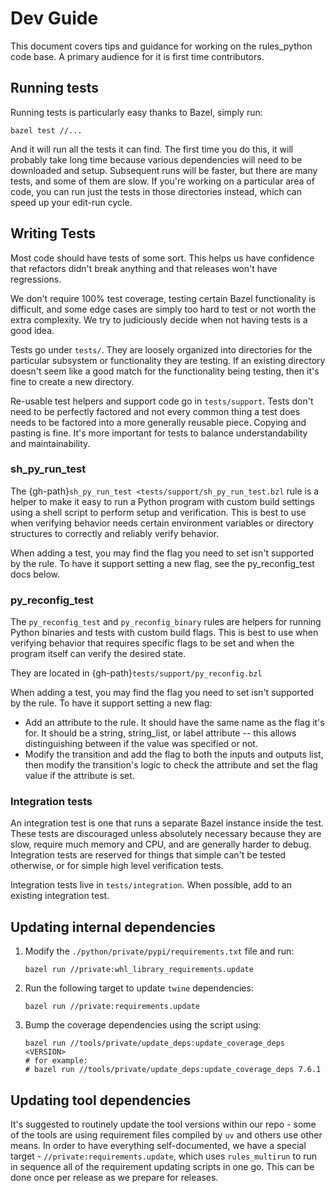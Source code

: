 # Dev Guide

This document covers tips and guidance for working on the rules_python code
base. A primary audience for it is first time contributors.

## Running tests

Running tests is particularly easy thanks to Bazel, simply run:

```
bazel test //...
```

And it will run all the tests it can find. The first time you do this, it will
probably take long time because various dependencies will need to be downloaded
and setup. Subsequent runs will be faster, but there are many tests, and some of
them are slow. If you're working on a particular area of code, you can run just
the tests in those directories instead, which can speed up your edit-run cycle.

## Writing Tests

Most code should have tests of some sort. This helps us have confidence that
refactors didn't break anything and that releases won't have regressions.

We don't require 100% test coverage, testing certain Bazel functionality is
difficult, and some edge cases are simply too hard to test or not worth the
extra complexity. We try to judiciously decide when not having tests is a good
idea.

Tests go under `tests/`. They are loosely organized into directories for the
particular subsystem or functionality they are testing. If an existing directory
doesn't seem like a good match for the functionality being testing, then it's
fine to create a new directory.

Re-usable test helpers and support code go in `tests/support`. Tests don't need
to be perfectly factored and not every common thing a test does needs to be
factored into a more generally reusable piece. Copying and pasting is fine. It's
more important for tests to balance understandability and maintainability.

### sh_py_run_test

The {gh-path}`sh_py_run_test <tests/support/sh_py_run_test.bzl` rule is a helper to
make it easy to run a Python program with custom build settings using a shell
script to perform setup and verification. This is best to use when verifying
behavior needs certain environment variables or directory structures to
correctly and reliably verify behavior.

When adding a test, you may find the flag you need to set isn't supported by
the rule. To have it support setting a new flag, see the py_reconfig_test docs
below.

### py_reconfig_test

The `py_reconfig_test` and `py_reconfig_binary` rules are helpers for running
Python binaries and tests with custom build flags. This is best to use when
verifying behavior that requires specific flags to be set and when the program
itself can verify the desired state.

They are located in {gh-path}`tests/support/py_reconfig.bzl`

When adding a test, you may find the flag you need to set isn't supported by
the rule. To have it support setting a new flag:

* Add an attribute to the rule. It should have the same name as the flag
  it's for. It should be a string, string_list, or label attribute -- this
  allows distinguishing between if the value was specified or not.
* Modify the transition and add the flag to both the inputs and outputs
  list, then modify the transition's logic to check the attribute and set
  the flag value if the attribute is set.

### Integration tests

An integration test is one that runs a separate Bazel instance inside the test.
These tests are discouraged unless absolutely necessary because they are slow,
require much memory and CPU, and are generally harder to debug. Integration
tests are reserved for things that simple can't be tested otherwise, or for
simple high level verification tests.

Integration tests live in `tests/integration`. When possible, add to an existing
integration test.

## Updating internal dependencies

1. Modify the `./python/private/pypi/requirements.txt` file and run:
   ```
   bazel run //private:whl_library_requirements.update
   ```
1. Run the following target to update `twine` dependencies:
   ```
   bazel run //private:requirements.update
   ```
1. Bump the coverage dependencies using the script using:
   ```
   bazel run //tools/private/update_deps:update_coverage_deps <VERSION>
   # for example:
   # bazel run //tools/private/update_deps:update_coverage_deps 7.6.1
   ```

## Updating tool dependencies

It's suggested to routinely update the tool versions within our repo - some of the
tools are using requirement files compiled by `uv` and others use other means. In order
to have everything self-documented, we have a special target -
`//private:requirements.update`, which uses `rules_multirun` to run in sequence all
of the requirement updating scripts in one go. This can be done once per release as
we prepare for releases.
